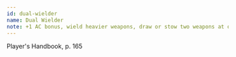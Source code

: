 ```yaml
---
id: dual-wielder
name: Dual Wielder
note: +1 AC bonus, wield heavier weapons, draw or stow two weapons at once
---
```

Player's Handbook, p. 165